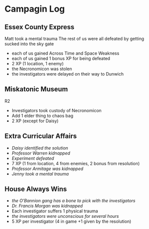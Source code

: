 # Campagin Log



## Essex County Express

Matt took a mental trauma
The rest of us were all defeated by getting sucked into the sky gate

* each of us gained Across Time and Space Weakness
* each of us gained 1 bonus XP for being defeated
* 2 XP (1 location, 1 enemy)
* the Necronomicon was stolen
* the investigators were delayed on their way to Dunwich


## Miskatonic Museum

R2

* Investigators took custody of Necronomicon
* Add 1 elder thing to chaos bag
* 2 XP (except for Daisy)


## Extra Curricular Affairs

* *Daisy identified the solution*
* *Professor Warren kidnapped*
* *Experiment defeated*
* 7 XP (1 from location, 4 from enemies, 2 bonus from resolution)
* *Professor Armitage was kidnapped*
* *Jenny took a mental trauma*

## House Always Wins 

* *the O'Bannion gang has a bone to pick with the investigators*
* *Dr. Francis Morgan was kidnapped*
* Each investigator suffers 1 physical trauma
* *the investigators were unconscious for several hours*
* 5 XP per investigator (4 in game +1 given by the resolution)
